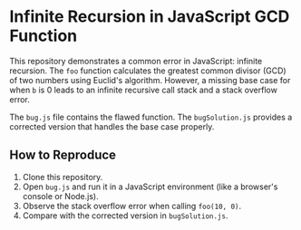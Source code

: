 # Infinite Recursion in JavaScript GCD Function

This repository demonstrates a common error in JavaScript: infinite recursion.  The `foo` function calculates the greatest common divisor (GCD) of two numbers using Euclid's algorithm. However, a missing base case for when `b` is 0 leads to an infinite recursive call stack and a stack overflow error.

The `bug.js` file contains the flawed function. The `bugSolution.js` provides a corrected version that handles the base case properly.

## How to Reproduce

1. Clone this repository.
2. Open `bug.js` and run it in a JavaScript environment (like a browser's console or Node.js).
3. Observe the stack overflow error when calling `foo(10, 0)`.
4. Compare with the corrected version in `bugSolution.js`.